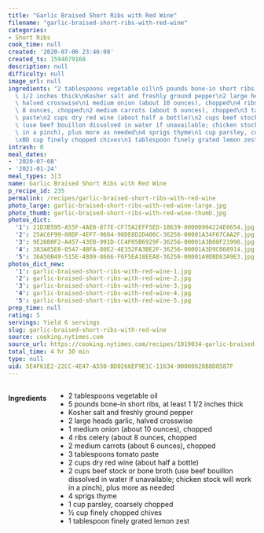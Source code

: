 ```yaml
---
title: "Garlic Braised Short Ribs with Red Wine"
filename: "garlic-braised-short-ribs-with-red-wine"
categories:
- Short Ribs
cook_time: null
created: '2020-07-06 23:46:08'
created_ts: 1594079168
description: null
difficulty: null
image_url: null
ingredients: "2 tablespoons vegetable oil\n5 pounds bone-in short ribs, at least 1\
  \ 1/2 inches thick\nKosher salt and freshly ground pepper\n2 large heads garlic,\
  \ halved crosswise\n1 medium onion (about 10 ounces), chopped\n4 ribs celery (about\
  \ 8 ounces, chopped\n2 medium carrots (about 6 ounces), chopped\n3 tablespoons tomato\
  \ paste\n2 cups dry red wine (about half a bottle)\n2 cups beef stock or bone broth\
  \ (use beef bouillon dissolved in water if unavailable; chicken stock will work\
  \ in a pinch), plus more as needed\n4 sprigs thyme\n1 cup parsley, coarsely chopped\n\
  \xBD cup finely chopped chives\n1 tablespoon finely grated lemon zest"
intrash: 0
meal_dates:
- '2020-07-08'
- '2021-01-24'
meal_types: 3|3
name: Garlic Braised Short Ribs with Red Wine
p_recipe_id: 235
permalink: /recipes/garlic-braised-short-ribs-with-red-wine
photo_large: garlic-braised-short-ribs-with-red-wine-large.jpg
photo_thumb: garlic-braised-short-ribs-with-red-wine-thumb.jpg
photos_dict:
  '1': 21D3B595-A55F-4AE8-877E-CF75A2EFF5ED-18639-00000904224E6654.jpg
  '2': 25AC6F99-08DF-4EF7-9604-98DE8D2D406C-36256-00001A34F67CAA2F.jpg
  '3': 9E26B0F2-A457-43EB-991D-CC4F05B6929F-36256-00001A3B08F21998.jpg
  '4': 383A85E8-0547-4BFA-80E2-4E352FA3BE2F-36256-00001A3D9C068914.jpg
  '5': 36A50B49-515E-4809-8666-F6F5EA18EEA8-36256-00001A9DBD83A9E3.jpg
photos_dict_new:
  '1': garlic-braised-short-ribs-with-red-wine-1.jpg
  '2': garlic-braised-short-ribs-with-red-wine-2.jpg
  '3': garlic-braised-short-ribs-with-red-wine-3.jpg
  '4': garlic-braised-short-ribs-with-red-wine-4.jpg
  '5': garlic-braised-short-ribs-with-red-wine-5.jpg
prep_time: null
rating: 5
servings: Yield 6 servings
slug: garlic-braised-short-ribs-with-red-wine
source: cooking.nytimes.com
source_url: https://cooking.nytimes.com/recipes/1019034-garlic-braised-short-ribs-with-red-wine?action=click&module=Global%20Search%20Recipe%20Card&pgType=search&rank=9
total_time: 4 hr 30 min
type: null
uid: 5E4F61E2-22CC-4E47-A550-BD0266EF9E1C-11634-00000628B8D8587F
---
```

<div class="large-8 medium-7 columns" id="writeup">	</div><!-- #writeup -->
</div><!-- #row-one -->
<div class="row" id="row-two">	<div class="medium-4 small-5 columns" id="ingredients"><h4>Ingredients</h4><div class="box box-ingredients content"><ul>
<li>2 tablespoons vegetable oil</li>
<li>5 pounds bone-in short ribs, at least 1 1/2 inches thick</li>
<li>Kosher salt and freshly ground pepper</li>
<li>2 large heads garlic, halved crosswise</li>
<li>1 medium onion (about 10 ounces), chopped</li>
<li>4 ribs celery (about 8 ounces, chopped</li>
<li>2 medium carrots (about 6 ounces), chopped</li>
<li>3 tablespoons tomato paste</li>
<li>2 cups dry red wine (about half a bottle)</li>
<li>2 cups beef stock or bone broth (use beef bouillon dissolved in water if unavailable; chicken stock will work in a pinch), plus more as needed</li>
<li>4 sprigs thyme</li>
<li>1 cup parsley, coarsely chopped</li>
<li>½ cup finely chopped chives</li>
<li>1 tablespoon finely grated lemon zest</li>
</ul>
</div>	</div>	<div class="medium-6 small-7 columns" id="directions">	</div>